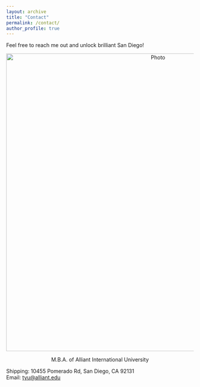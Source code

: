 ```yaml
---
layout: archive
title: "Contact"
permalink: /contact/
author_profile: true
---
```


Feel free to reach me out and unlock brilliant San Diego!

<p align="center">
  <img src="https://AliceYu68/tongjie-yu.github.io/images/profile.png?raw=true" alt="Photo" style="width:800px;"/>
</p>
<p align="center">
 M.B.A. of Alliant International University
</p>


Shipping: 10455 Pomerado Rd, San Diego, CA 92131 <br>
Email: tyu@alliant.edu
